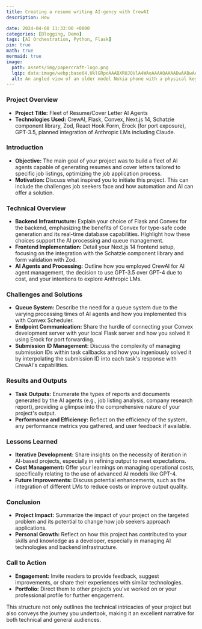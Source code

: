 ```yaml
---
title: Creating a resume writing AI-gency with CrewAI
description: How

date: 2024-04-08 11:33:00 +0800
categories: [Blogging, Demo]
tags: [AI Orchestration, Python, Flask]
pin: true
math: true
mermaid: true
image:
  path: assets/img/papercraft-logo.png
  lqip: data:image/webp;base64,UklGRpoAAABXRUJQVlA4WAoAAAAQAAAADwAABwAAQUxQSDIAAAARL0AmbZurmr57yyIiqE8oiG0bejIYEQTgqiDA9vqnsUSI6H+oAERp2HZ65qP/VIAWAFZQOCBCAAAA8AEAnQEqEAAIAAVAfCWkAALp8sF8rgRgAP7o9FDvMCkMde9PK7euH5M1m6VWoDXf2FkP3BqV0ZYbO6NA/VFIAAAA
  alt: An angled view of an older model Nokia phone with a physical keyboard, displaying a spreadsheet application on its screen. The spreadsheet contains text in the first row that reads 'WHERE YOU AT' in column A and 'HOLLA WHEN YOU GET THIS' in column B, indicating a playful or informal message.
---
```


### Project Overview

- **Project Title:** Fleet of Resume/Cover Letter AI Agents
- **Technologies Used:** CrewAI, Flask, Convex, Next.js 14, Schatzie component library, Zod, React Hook Form, Erock (for port exposure), GPT-3.5, planned integration of Anthropic LMs including Claude.

### Introduction

- **Objective:** The main goal of your project was to build a fleet of AI agents capable of generating resumes and cover letters tailored to specific job listings, optimizing the job application process.
- **Motivation:** Discuss what inspired you to initiate this project. This can include the challenges job seekers face and how automation and AI can offer a solution.

### Technical Overview

- **Backend Infrastructure:** Explain your choice of Flask and Convex for the backend, emphasizing the benefits of Convex for type-safe code generation and its real-time database capabilities. Highlight how these choices support the AI processing and queue management.
- **Frontend Implementation:** Detail your Next.js 14 frontend setup, focusing on the integration with the Schatzie component library and form validation with Zod.
- **AI Agents and Processing:** Outline how you employed CrewAI for AI agent management, the decision to use GPT-3.5 over GPT-4 due to cost, and your intentions to explore Anthropic LMs.

### Challenges and Solutions

- **Queue System:** Describe the need for a queue system due to the varying processing times of AI agents and how you implemented this with Convex Scheduler.
- **Endpoint Communication:** Share the hurdle of connecting your Convex development server with your local Flask server and how you solved it using Erock for port forwarding.
- **Submission ID Management:** Discuss the complexity of managing submission IDs within task callbacks and how you ingeniously solved it by interpolating the submission ID into each task's response with CrewAI's capabilities.

### Results and Outputs

- **Task Outputs:** Enumerate the types of reports and documents generated by the AI agents (e.g., job listing analysis, company research report), providing a glimpse into the comprehensive nature of your project's output.
- **Performance and Efficiency:** Reflect on the efficiency of the system, any performance metrics you gathered, and user feedback if available.

### Lessons Learned

- **Iterative Development:** Share insights on the necessity of iteration in AI-based projects, especially in refining output to meet expectations.
- **Cost Management:** Offer your learnings on managing operational costs, specifically relating to the use of advanced AI models like GPT-4.
- **Future Improvements:** Discuss potential enhancements, such as the integration of different LMs to reduce costs or improve output quality.

### Conclusion

- **Project Impact:** Summarize the impact of your project on the targeted problem and its potential to change how job seekers approach applications.
- **Personal Growth:** Reflect on how this project has contributed to your skills and knowledge as a developer, especially in managing AI technologies and backend infrastructure.

### Call to Action

- **Engagement:** Invite readers to provide feedback, suggest improvements, or share their experiences with similar technologies.
- **Portfolio:** Direct them to other projects you've worked on or your professional profile for further engagement.

This structure not only outlines the technical intricacies of your project but also conveys the journey you undertook, making it an excellent narrative for both technical and general audiences.
